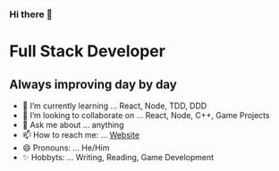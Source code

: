 ### Hi there 👋
# Full Stack Developer
## Always improving day by day
<!--
**Asdaois/Asdaois** is a ✨ _special_ ✨ repository because its `README.md` (this file) appears on your GitHub profile.

Here are some ideas to get you started:

- 🔭 I’m currently working on ...
- 🌱 I’m currently learning ... React, Node, TDD, DDD
- 👯 I’m looking to collaborate on ... React, Node
- 🤔 I’m looking for help with ... 
- 💬 Ask me about ... anything
- 📫 How to reach me: ... [Website](https://asdaois.github.io/personal-website/)
- 😄 Pronouns: ... He/Him
- ⚡ Fun fact: ... 
-->

- 🌱 I’m currently learning ... React, Node, TDD, DDD
- 👯 I’m looking to collaborate on ... React, Node, C++, Game Projects
- 💬 Ask me about ... anything
- 📫 How to reach me: ... [Website](https://asdaois.github.io/personal-website/)
- 😄 Pronouns: ... He/Him
- ✨ Hobbyts: ... Writing, Reading, Game Development
